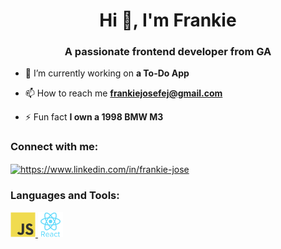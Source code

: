 <h1 align="center">Hi 👋, I'm Frankie</h1>
<h3 align="center">A passionate frontend developer from GA</h3>

- 🔭 I’m currently working on **a To-Do App**

- 📫 How to reach me **frankiejosefej@gmail.com**

- ⚡ Fun fact **I own a 1998 BMW M3**

<h3 align="left">Connect with me:</h3>
<p align="left">
<a href="https://linkedin.com/in/https://www.linkedin.com/in/frankie-jose" target="blank"><img align="center" src="https://raw.githubusercontent.com/rahuldkjain/github-profile-readme-generator/master/src/images/icons/Social/linked-in-alt.svg" alt="https://www.linkedin.com/in/frankie-jose" height="30" width="40" /></a>
</p>

<h3 align="left">Languages and Tools:</h3>
<p align="left"> <a href="https://developer.mozilla.org/en-US/docs/Web/JavaScript" target="_blank" rel="noreferrer"> <img src="https://raw.githubusercontent.com/devicons/devicon/master/icons/javascript/javascript-original.svg" alt="javascript" width="40" height="40"/> </a> <a href="https://reactjs.org/" target="_blank" rel="noreferrer"> <img src="https://raw.githubusercontent.com/devicons/devicon/master/icons/react/react-original-wordmark.svg" alt="react" width="40" height="40"/> </a> </p>

